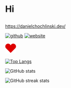 # Hi
## 

##

https://danielchochlinski.dev/



[<img src='https://cdn.jsdelivr.net/npm/simple-icons@3.0.1/icons/github.svg' alt='github' height='40'>](https://github.com/danielchochlinski)  [<img src='https://cdn.jsdelivr.net/npm/simple-icons@3.0.1/icons/icloud.svg' alt='website' height='40'>](https://www.danielchochlinski.com/)  

<a href='https://docs.github.com/en/github/supporting-the-open-source-community-with-github-sponsors'><img src='https://raw.githubusercontent.com/acervenky/animated-github-badges/master/assets/sponsorbadge.gif' width='35' height='35'></a> 

[![Top Langs](https://github-readme-stats.vercel.app/api/top-langs/?username=danielchochlinski)](https://github.com/anuraghazra/github-readme-stats)

![GitHub stats](https://github-readme-stats.vercel.app/api?username=danielchochlinski&theme=radical&show_icons=true)  

![GitHub streak stats](https://github-readme-streak-stats.herokuapp.com/?user=danielchochlinski)  

